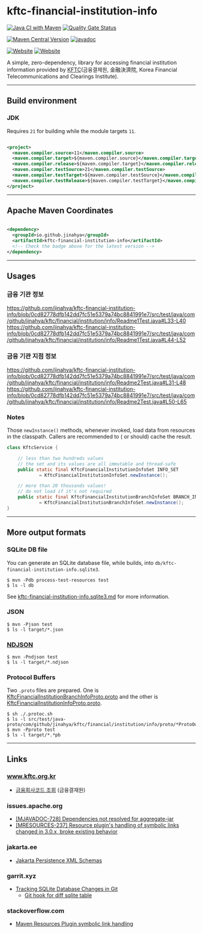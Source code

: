 # kftc-financial-institution-info

[![Java CI with Maven](https://github.com/jinahya/kftc-financial-institution-info/actions/workflows/maven.yml/badge.svg)](https://github.com/jinahya/kftc-financial-institution-info/actions/workflows/maven.yml)
[![Quality Gate Status](https://sonarcloud.io/api/project_badges/measure?project=jinahya_kftc-financial-institution-info&metric=alert_status)](https://sonarcloud.io/summary/new_code?id=jinahya_kftc-financial-institution-info)

[![Maven Central Version](https://img.shields.io/maven-central/v/io.github.jinahya/kftc-financial-institution-info)](https://search.maven.org/artifact/io.github.jinahya/kftc-financial-institution-info)
[![javadoc](https://javadoc.io/badge2/io.github.jinahya/kftc-financial-institution-info/javadoc.svg)](https://javadoc.io/doc/io.github.jinahya/kftc-financial-institution-info)

[![Website](https://img.shields.io/website?url=https%3A%2F%2Fwww.kftc.or.kr&label=%EA%B8%88%EC%9C%B5%EA%B2%B0%EC%A0%9C%EC%9B%90)](https://www.kftc.or.kr)
[![Website](https://img.shields.io/website?url=https%3A%2F%2Fwww.kftc.or.kr%2Farchive%2FbankListByCode&label=%EA%B8%88%EC%9C%B5%ED%9A%8C%EC%82%AC%EC%BD%94%EB%93%9C%EC%A1%B0%ED%9A%8C)](https://www.kftc.or.kr/archive/bankListByCode)

A simple, zero-dependency, library for accessing financial institution information provided
by [KFTC](https://www.kftc.or.kr/kftc/data/EgovBankListMove.do)(금융결제원, 金融決濟院, Korea Financial Telecommunications
and Clearings Institute).

---

## Build environment

### JDK

Requires `21` for building while the module targets `11`.

<!-- $ grep maven.compiler\\. pom.xml -->

```xml

<project>
  <maven.compiler.source>11</maven.compiler.source>
  <maven.compiler.target>${maven.compiler.source}</maven.compiler.target>
  <maven.compiler.release>${maven.compiler.target}</maven.compiler.release>
  <maven.compiler.testSource>21</maven.compiler.testSource>
  <maven.compiler.testTarget>${maven.compiler.testSource}</maven.compiler.testTarget>
  <maven.compiler.testRelease>${maven.compiler.testTarget}</maven.compiler.testRelease>
</project>
```

---

## Apache Maven Coordinates

```xml

<dependency>
  <groupId>io.github.jinahya</groupId>
  <artifactId>kftc-financial-institution-info</artifactId>
  <!-- Check the badge above for the latest version -->
</dependency>
```

---

## Usages

### 금융 기관 정보

https://github.com/jinahya/kftc-financial-institution-info/blob/0cd82778dfb142dd7fc51e5379a74bc8841991e7/src/test/java/com/github/jinahya/kftc/financial/institution/info/Readme1Test.java#L33-L40
https://github.com/jinahya/kftc-financial-institution-info/blob/0cd82778dfb142dd7fc51e5379a74bc8841991e7/src/test/java/com/github/jinahya/kftc/financial/institution/info/Readme1Test.java#L44-L52

### 금융 기관 지점 정보

https://github.com/jinahya/kftc-financial-institution-info/blob/0cd82778dfb142dd7fc51e5379a74bc8841991e7/src/test/java/com/github/jinahya/kftc/financial/institution/info/Readme2Test.java#L31-L48
https://github.com/jinahya/kftc-financial-institution-info/blob/0cd82778dfb142dd7fc51e5379a74bc8841991e7/src/test/java/com/github/jinahya/kftc/financial/institution/info/Readme2Test.java#L50-L65

### Notes

Those `newInstance()` methods, whenever invoked, load data from resources in the classpath. Callers are recommended to (
or should) cache the result.

```java
class KftcService {

    // less than two hundreds values
    // the set and its values are all immutable and thread-safe
    public static final KftcFinancialInstitutionInfoSet INFO_SET
            = KftcFinancialInstitutionInfoSet.newInstance();

    // more than 20 thousands values!
    // do not load if it's not required 
    public static final KftcFinancialInstitutionBranchInfoSet BRANCH_INFO_SET
            = KftcFinancialInstitutionBranchInfoSet.newInstance();
}
```

---

## More output formats

### SQLite DB file

You can generate an SQLite database file, while builds, into `db/kftc-financial-institution-info.sqlite3`.

```shell
$ mvn -Pdb process-test-resources test
$ ls -l db
```

See [kftc-financial-institution-info.sqlite3.md](db/kftc-financial-institution-info.sqlite3.md) for more information.


### JSON

```commandline
$ mvn -Pjson test
$ ls -l target/*.json
```

### [NDJSON](https://github.com/ndjson/ndjson-spec)

```commandline
$ mvn -Pndjson test
$ ls -l target/*.ndjson
```

### Protocol Buffers

Two `.proto` files are
prepared. One is [KftcFinancialInstitutionBranchInfoProto.proto](src/test/resources-proto/KftcFinancialInstitutionBranchInfoProto.proto) and the other is [KftcFinancialInstitutionInfoProto.proto](src/test/resources-proto/KftcFinancialInstitutionInfoProto.proto).

```commandline
$ sh ./.protoc.sh
$ ls -l src/test/java-proto/com/github/jinahya/kftc/financial/institution/info/proto/*ProtoOuterClass.java
$ mvn -Pproto test
$ ls -l target/*.*pb
```

---

## Links

### www.kftc.org.kr

* [금융회사코드 조회](https://www.kftc.or.kr/archive/bankListByCode) (금융결재원)


### issues.apache.org

* [\[MJAVADOC-728\] Dependencies not resolved for aggregate-jar
  ](https://issues.apache.org/jira/browse/MJAVADOC-728)
* [\[MRESOURCES-237\] Resource plugin's handling of symbolic links changed in 3.0.x, broke existing behavior](https://issues.apache.org/jira/browse/MRESOURCES-237)

### jakarta.ee

* [Jakarta Persistence XML Schemas](https://jakarta.ee/xml/ns/persistence/)

### garrit.xyz

* [Tracking SQLite Database Changes in Git](https://garrit.xyz/posts/2023-11-01-tracking-sqlite-database-changes-in-git)
    * [Git hook for diff sqlite table](https://stackoverflow.com/a/21789167/330457)

### stackoverflow.com

* [Maven Resources Plugin symbolic link handling](https://stackoverflow.com/q/40346225/330457)
